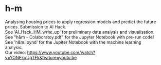 # h-m
Analysing housing prices to apply regression models and predict the future prices. Submission to AI Hack.<br/>
See 'AI_Hack_HM_write_up' for preliminary data analysis and visualisation.<br/>
See "h&m - Colaboratoy.pdf" for the Jupyter Notebook with pre-run code!<br/>
See 'h&m.ipynd' for the Jupiter Notebook with the machine learning analysis. <br/>
Our video: https://www.youtube.com/watch?v=YONEkoUgTFk&feature=youtu.be
